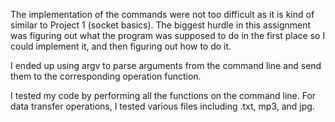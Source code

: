 The implementation of the commands were not too difficult as it is kind of similar to Project 1 (socket basics). The biggest hurdle in this assignment was figuring out what the program was supposed to do in the first place so I could implement it, and then figuring out how to do it.

I ended up using argv to parse arguments from the command line and send them to the corresponding operation function.

I tested my code by performing all the functions on the command line. For data transfer operations, I tested various files including .txt, mp3, and jpg.
